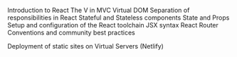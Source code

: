 Introduction to React
The V in MVC
Virtual DOM
Separation of responsibilities in React
Stateful and Stateless components
State and Props
Setup and configuration of the React toolchain
JSX syntax
React Router
Conventions and community best practices

Deployment of static sites on Virtual Servers (Netlify)